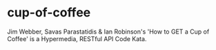 cup-of-coffee
=============

Jim Webber, Savas Parastatidis &amp; Ian Robinson's 'How to GET a Cup of Coffee' is a Hypermedia, RESTful API Code Kata.